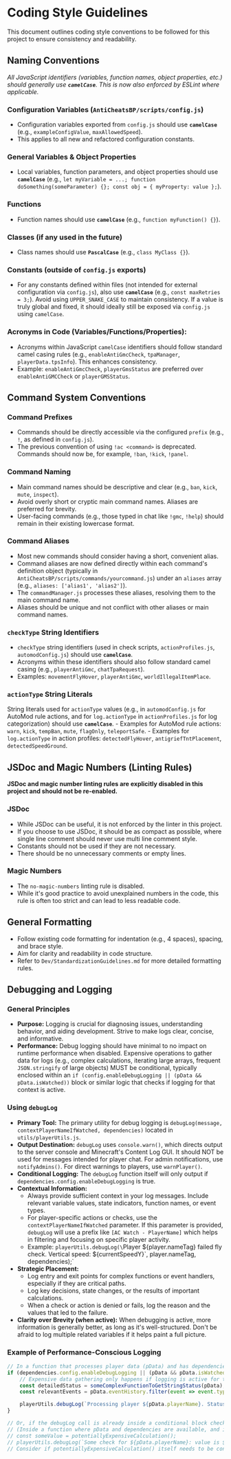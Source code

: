 # Coding Style Guidelines

This document outlines coding style conventions to be followed for this project to ensure consistency and readability.

## Naming Conventions

*All JavaScript identifiers (variables, function names, object properties, etc.) should generally use **`camelCase`**. This is now also enforced by ESLint where applicable.*

### Configuration Variables (`AntiCheatsBP/scripts/config.js`)
*   Configuration variables exported from `config.js` should use **`camelCase`** (e.g., `exampleConfigValue`, `maxAllowedSpeed`).
*   This applies to all new and refactored configuration constants.

### General Variables & Object Properties
*   Local variables, function parameters, and object properties should use **`camelCase`** (e.g., `let myVariable = ...; function doSomething(someParameter) {}; const obj = { myProperty: value };`).

### Functions
*   Function names should use **`camelCase`** (e.g., `function myFunction() {}`).

### Classes (if any used in the future)
*   Class names should use **`PascalCase`** (e.g., `class MyClass {}`).

### Constants (outside of `config.js` exports)
*   For any constants defined within files (not intended for external configuration via `config.js`), also use **`camelCase`** (e.g., `const maxRetries = 3;`). Avoid using `UPPER_SNAKE_CASE` to maintain consistency. If a value is truly global and fixed, it should ideally still be exposed via `config.js` using `camelCase`.

### Acronyms in Code (Variables/Functions/Properties):
*   Acronyms within JavaScript `camelCase` identifiers should follow standard camel casing rules (e.g., `enableAntiGmcCheck`, `tpaManager`, `playerData.tpsInfo`). This enhances consistency.
*   Example: `enableAntiGmcCheck`, `playerGmsStatus` are preferred over `enableAntiGMCCheck` or `playerGMSStatus`.

## Command System Conventions

### Command Prefixes
- Commands should be directly accessible via the configured `prefix` (e.g., `!`, as defined in `config.js`).
- The previous convention of using `!ac <command>` is deprecated. Commands should now be, for example, `!ban`, `!kick`, `!panel`.

### Command Naming
- Main command names should be descriptive and clear (e.g., `ban`, `kick`, `mute`, `inspect`).
- Avoid overly short or cryptic main command names. Aliases are preferred for brevity.
- User-facing commands (e.g., those typed in chat like `!gmc`, `!help`) should remain in their existing lowercase format.

### Command Aliases
- Most new commands should consider having a short, convenient alias.
- Command aliases are now defined directly within each command's definition object (typically in `AntiCheatsBP/scripts/commands/yourcommand.js`) under an `aliases` array (e.g., `aliases: ['alias1', 'alias2']`).
- The `commandManager.js` processes these aliases, resolving them to the main command name.
- Aliases should be unique and not conflict with other aliases or main command names.

### `checkType` String Identifiers
*   `checkType` string identifiers (used in check scripts, `actionProfiles.js`, `automodConfig.js`) should use **`camelCase`**.
*   Acronyms within these identifiers should also follow standard camel casing (e.g., `playerAntiGmc`, `chatTpaRequest`).
*   Examples: `movementFlyHover`, `playerAntiGmc`, `worldIllegalItemPlace`.

### `actionType` String Literals
String literals used for `actionType` values (e.g., in `automodConfig.js` for AutoMod rule actions, and for `log.actionType` in `actionProfiles.js` for log categorization) should use **`camelCase`**.
    - Examples for AutoMod rule actions: `warn`, `kick`, `tempBan`, `mute`, `flagOnly`, `teleportSafe`.
    - Examples for `log.actionType` in action profiles: `detectedFlyHover`, `antigriefTntPlacement`, `detectedSpeedGround`.

## JSDoc and Magic Numbers (Linting Rules)

**JSDoc and magic number linting rules are explicitly disabled in this project and should not be re-enabled.**

### JSDoc
*   While JSDoc can be useful, it is not enforced by the linter in this project.
*   If you choose to use JSDoc, it should be as compact as possible, where single line comment should never use multi line comment style.
*   Constants should not be used if they are not necessary.
*   There should be no unnecessary comments or empty lines.

### Magic Numbers
*   The `no-magic-numbers` linting rule is disabled.
*   While it's good practice to avoid unexplained numbers in the code, this rule is often too strict and can lead to less readable code.

## General Formatting
*   Follow existing code formatting for indentation (e.g., 4 spaces), spacing, and brace style.
*   Aim for clarity and readability in code structure.
*   Refer to `Dev/StandardizationGuidelines.md` for more detailed formatting rules.

## Debugging and Logging
### General Principles
- **Purpose:** Logging is crucial for diagnosing issues, understanding behavior, and aiding development. Strive to make logs clear, concise, and informative.
- **Performance:** Debug logging should have minimal to no impact on runtime performance when disabled. Expensive operations to gather data for logs (e.g., complex calculations, iterating large arrays, frequent `JSON.stringify` of large objects) MUST be conditional, typically enclosed within an `if (config.enableDebugLogging || (pData && pData.isWatched))` block or similar logic that checks if logging for that context is active.

### Using `debugLog`
- **Primary Tool:** The primary utility for debug logging is `debugLog(message, contextPlayerNameIfWatched, dependencies)` located in `utils/playerUtils.js`.
- **Output Destination:** `debugLog` uses `console.warn()`, which directs output to the server console and Minecraft's Content Log GUI. It should NOT be used for messages intended for player chat. For admin notifications, use `notifyAdmins()`. For direct warnings to players, use `warnPlayer()`.
- **Conditional Logging:** The `debugLog` function itself will only output if `dependencies.config.enableDebugLogging` is true.
- **Contextual Information:**
    - Always provide sufficient context in your log messages. Include relevant variable values, state indicators, function names, or event types.
    - For player-specific actions or checks, use the `contextPlayerNameIfWatched` parameter. If this parameter is provided, `debugLog` will use a prefix like `[AC Watch - PlayerName]` which helps in filtering and focusing on specific player activity.
    - Example: `playerUtils.debugLog(\`Player ${player.nameTag} failed fly check. Vertical speed: ${currentSpeedY}\`, player.nameTag, dependencies);`
- **Strategic Placement:**
    - Log entry and exit points for complex functions or event handlers, especially if they are critical paths.
    - Log key decisions, state changes, or the results of important calculations.
    - When a check or action is denied or fails, log the reason and the values that led to the failure.
- **Clarity over Brevity (when active):** When debugging is active, more information is generally better, as long as it's well-structured. Don't be afraid to log multiple related variables if it helps paint a full picture.

### Example of Performance-Conscious Logging

```javascript
// In a function that processes player data (pData) and has dependencies
if (dependencies.config.enableDebugLogging || (pData && pData.isWatched)) {
    // Expensive data gathering only happens if logging is active for this context
    const detailedStatus = someComplexFunctionToGetStringStatus(pData);
    const relevantEvents = pData.eventHistory.filter(event => event.type === 'critical').map(event => event.id);

    playerUtils.debugLog(`Processing player ${pData.playerName}. Status: ${detailedStatus}. Critical Event IDs: ${JSON.stringify(relevantEvents)}.`, pData.playerName, dependencies);
}

// Or, if the debugLog call is already inside a conditional block checking for isWatched:
// (Inside a function where pData and dependencies are available, and isWatched has been checked)
// const someValue = potentiallyExpensiveCalculation();
// playerUtils.debugLog(`Some check for ${pData.playerName}: value is ${someValue}`, pData.playerName, dependencies);
// Consider if potentiallyExpensiveCalculation() itself needs to be conditional if it's very heavy.
```

